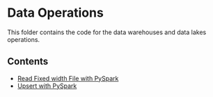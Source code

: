 # Data Operations

This folder contains the code for the data warehouses and data lakes operations.

## Contents

- [Read Fixed width File with PySpark](read_fixed_width_file_with_pyspark.md)
- [Upsert with PySpark](upsert_with_pyspark.md)
